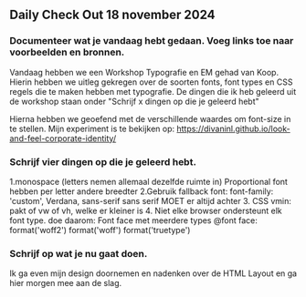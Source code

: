 ## Daily Check Out 18 november 2024
### Documenteer wat je vandaag hebt gedaan. Voeg links toe naar voorbeelden en bronnen.
Vandaag hebben we een Workshop Typografie en EM gehad van Koop.
Hierin hebben we uitleg gekregen over de soorten fonts, font types en CSS regels die te maken hebben met typografie.
De dingen die ik heb geleerd uit de workshop staan onder "Schrijf x dingen op die je geleerd hebt"

Hierna hebben we geoefend met de verschillende waardes om font-size in te stellen.
Mijn experiment is te bekijken op:
https://divaninl.github.io/look-and-feel-corporate-identity/


### Schrijf vier dingen op die je geleerd hebt.

1.monospace (letters nemen allemaal dezelfde ruimte in)
Proportional font hebben per letter andere breedter
2.Gebruik fallback font:
font-family: 'custom', Verdana, sans-serif
sans serif MOET er altijd achter
3. CSS vmin: pakt of vw of vh, welke er kleiner is
4. Niet elke browser ondersteunt elk font type.
doe daarom:
Font face met meerdere types
@font face:
format('woff2')
format('woff')
format('truetype')
 
### Schrijf op wat je nu gaat doen.

Ik ga even mijn design doornemen en nadenken over de HTML Layout en ga hier morgen mee aan de slag.